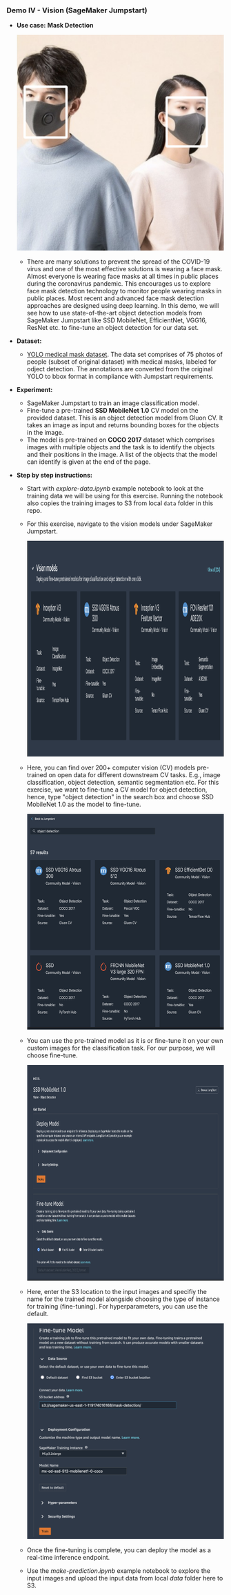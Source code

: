 ### Demo IV - Vision (SageMaker Jumpstart)

* **Use case:** **Mask Detection**
    <p align="center"><img width="500" height="500" src="./img/image-3.png"></p>
    
    * There are many solutions to prevent the spread of the COVID-19 virus and one of the most effective solutions is wearing a face mask. Almost everyone is wearing face masks at all times in public places during the coronavirus pandemic. This encourages us to explore face mask detection technology to monitor people wearing masks in public places. Most recent and advanced face mask detection approaches are designed using deep learning. In this demo, we will see how to use state-of-the-art object detection models from SageMaker Jumpstart like SSD MobileNet, EfficientNet, VGG16, ResNet etc. to fine-tune an object detection for our data set.
    
* **Dataset:**
    * [YOLO medical mask dataset](https://www.kaggle.com/gooogr/yolo-medical-mask-dataset). The data set comprises of 75 photos of people (subset of original dataset) with medical masks, labeled for odject detection. The annotations are converted from the original YOLO to bbox format in compliance with Jumpstart requirements.
    
* **Experiment:**
    * SageMaker Jumpstart to train an image classification model.
    * Fine-tune a pre-trained **SSD MobileNet 1.0** CV model on the provided dataset. This is an object detection model from Gluon CV. It takes an image as input and returns bounding boxes for the objects in the image.
    * The model is pre-trained on **COCO 2017** dataset which comprises images with multiple objects and the task is to identify the objects and their positions in the image. A list of the objects that the model can identify is given at the end of the page.
    
* **Step by step instructions:**
    * Start with *explore-data.ipynb* example notebook to look at the training data we will be using for this exercise. Running the notebook also copies the training images to S3 from local `data` folder in this repo.
    * For this exercise, navigate to the vision models under SageMaker Jumpstart.
        <p align="center"><img width="500" height="500" src="./img/vision.png"></p>
        
    * Here, you can find over 200+ computer vision (CV) models pre-trained on open data for different downstream CV tasks. E.g., image classification, object detection, semantic segmentation etc. For this exercise, we want to fine-tune a CV model for object detection, hence, type "object detection" in the search box and choose SSD MobileNet 1.0 as the model to fine-tune.
        <p align="center"><img width="500" height="500" src="./img/object-detection.png"></p>
          
    * You can use the pre-trained model as it is or fine-tune it on your own custom images for the classification task. For our purpose, we will choose fine-tune.
        <p align="center"><img width="500" height="500" src="./img/SSD.png"></p>
        
    * Here, enter the S3 location to the input images and specifiy the name for the trained model alongside choosing the type of instance for training (fine-tuning). For hyperparameters, you can use the default.
        <p align="center"><img width="500" height="500" src="./img/fine-tune-SSD.png"></p>
        
    * Once the fine-tuning is complete, you can deploy the model as a real-time inference endpoint. 
    * Use the *make-prediction.ipynb* example notebook to explore the input images and upload the input data from local *data* folder here to S3.